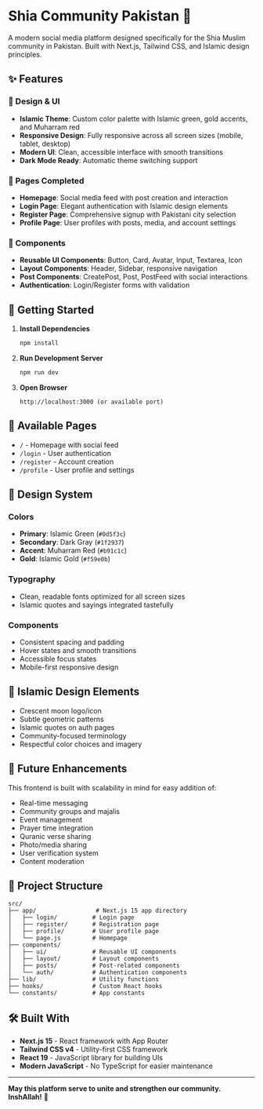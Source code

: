 # Shia Community Pakistan 🌙

A modern social media platform designed specifically for the Shia Muslim community in Pakistan. Built with Next.js, Tailwind CSS, and Islamic design principles.

## ✨ Features

### 🎨 Design & UI
- **Islamic Theme**: Custom color palette with Islamic green, gold accents, and Muharram red
- **Responsive Design**: Fully responsive across all screen sizes (mobile, tablet, desktop)
- **Modern UI**: Clean, accessible interface with smooth transitions
- **Dark Mode Ready**: Automatic theme switching support

### 📱 Pages Completed
- **Homepage**: Social media feed with post creation and interaction
- **Login Page**: Elegant authentication with Islamic design elements  
- **Register Page**: Comprehensive signup with Pakistani city selection
- **Profile Page**: User profiles with posts, media, and account settings

### 🔧 Components
- **Reusable UI Components**: Button, Card, Avatar, Input, Textarea, Icon
- **Layout Components**: Header, Sidebar, responsive navigation
- **Post Components**: CreatePost, Post, PostFeed with social interactions
- **Authentication**: Login/Register forms with validation

## 🚀 Getting Started

1. **Install Dependencies**
   ```bash
   npm install
   ```

2. **Run Development Server**
   ```bash
   npm run dev
   ```

3. **Open Browser**
   ```
   http://localhost:3000 (or available port)
   ```

## 📖 Available Pages

- `/` - Homepage with social feed
- `/login` - User authentication
- `/register` - Account creation  
- `/profile` - User profile and settings

## 🎨 Design System

### Colors
- **Primary**: Islamic Green (`#0d5f3c`)
- **Secondary**: Dark Gray (`#1f2937`)
- **Accent**: Muharram Red (`#b91c1c`)
- **Gold**: Islamic Gold (`#f59e0b`)

### Typography
- Clean, readable fonts optimized for all screen sizes
- Islamic quotes and sayings integrated tastefully

### Components
- Consistent spacing and padding
- Hover states and smooth transitions
- Accessible focus states
- Mobile-first responsive design

## 🌟 Islamic Design Elements

- Crescent moon logo/icon
- Subtle geometric patterns
- Islamic quotes on auth pages
- Community-focused terminology
- Respectful color choices and imagery

## 🔮 Future Enhancements

This frontend is built with scalability in mind for easy addition of:
- Real-time messaging
- Community groups and majalis
- Event management
- Prayer time integration
- Quranic verse sharing
- Photo/media sharing
- User verification system
- Content moderation

## 📁 Project Structure

```
src/
├── app/                 # Next.js 15 app directory
│   ├── login/          # Login page
│   ├── register/       # Registration page
│   ├── profile/        # User profile page
│   └── page.js         # Homepage
├── components/
│   ├── ui/             # Reusable UI components
│   ├── layout/         # Layout components
│   ├── posts/          # Post-related components
│   └── auth/           # Authentication components
├── lib/                # Utility functions
├── hooks/              # Custom React hooks
└── constants/          # App constants
```

## 🛠️ Built With

- **Next.js 15** - React framework with App Router
- **Tailwind CSS v4** - Utility-first CSS framework
- **React 19** - JavaScript library for building UIs
- **Modern JavaScript** - No TypeScript for easier maintenance

---

**May this platform serve to unite and strengthen our community. InshAllah!** 🤲
